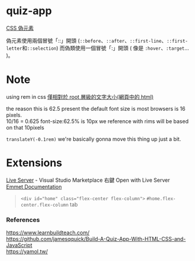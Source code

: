 # quiz-app


[CSS 偽元素](https://www.oxxostudio.tw/articles/201706/pseudo-element-1.html)

偽元素使用兩個冒號「::」開頭 (`::before`、`::after`、`::first-line`、`::first-letter`和`::selection`)
而偽類使用一個冒號「:」開頭 ( 像是 `:hover`、`:target`... )。

# Note

using rem in css [僅相對於 root 層級的文字大小(網頁中的 html)](https://www.hexschool.com/2016/01/02/2016-08-08-em-vs-rem/)

the reason this is 62.5 present the default font size is most browsers is 16 pixels.  
10/16 = 0.625  font-size:62.5% is 10px  we reference with rims will be based on that 10pixels

`translateY(-0.1rem)` we're basically gonna move this thing up just a bit.

# Extensions

[Live Server](https://marketplace.visualstudio.com/items?itemName=ritwickdey.LiveServer) - Visual Studio Marketplace 右鍵 Open with Live Server  
[Emmet Documentation](https://docs.emmet.io/)  
> `<div id="home" class="flex-center flex-column">` `#home.flex-center.flex-column` tab

### References

https://www.learnbuildteach.com/  
https://github.com/jamesqquick/Build-A-Quiz-App-With-HTML-CSS-and-JavaScript  
https://yamol.tw/   